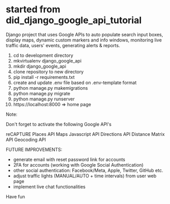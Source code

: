 # started from did_django_google_api_tutorial
Django project that uses Google APIs to auto populate search input boxes, display maps, dynamic custom markers and info windows, monitoring live traffic data, users' events, generating alerts & reports.

1) cd to development directory
2) mkvirtualenv django_google_api
3) mkdir django_google_api
4) clone repository to new directory
5) pip install -r requirements.txt
6) create and update .env file based on .env-template format
7) python manage.py makemigrations
8) python manage.py migrate
9) python manage.py runserver
10) https://localhost:8000 => home page

Note: 

Don't forget to activate the following Google API's

reCAPTURE
Places API
Maps Javascript API
Directions API
Distance Matrix API
Geocoding API


FUTURE IMPROVEMENTS:
- generate email with reset password link for accounts
- 2FA for accounts (working with Google Social Authentication)
- other social authentication: Facebook/Meta, Apple, Twitter, GitHub etc.
- adjust traffic lights (MANUAL/AUTO + time intervals) from user web page
- implement live chat functionalities


Have fun
